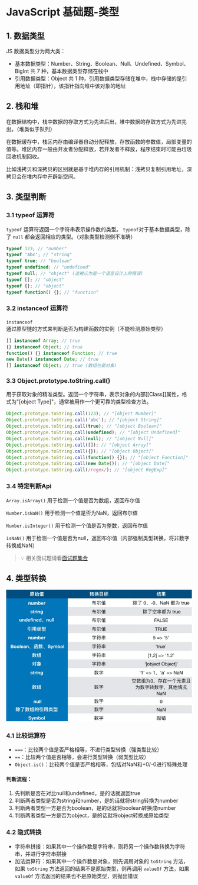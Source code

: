 # JavaScript 基础题-类型

## 1. 数据类型

JS 数据类型分为两大类：

- 基本数据类型：Number、String、Boolean、Null、Undefined、Symbol、BigInt 共 7 种，基本数据类型存储在栈中
- 引用数据类型：Object 共 1 种，引用数据类型存储在堆中，栈中存储的是引用地址（即指针），该指针指向堆中该对象的地址

## 2. 栈和堆

在数据结构中，栈中数据的存取方式为先进后出，堆中数据的存取方式为先进先出。（堆类似于队列）

在数据缓存中，栈区内存由编译器自动分配释放，存放函数的参数值，局部变量的值等。堆区内存一般由开发者分配释放，若开发者不释放，程序结束时可能由垃圾回收机制回收。

比如浅拷贝和深拷贝的区别就是基于堆内存的引用机制：浅拷贝复制引用地址，深拷贝会在堆内存中开辟新空间。

## 3. 类型判断

### 3.1 typeof 运算符

`typeof` 运算符返回一个字符串表示操作数的类型。 `typeof`对于基本数据类型，除了 `null` 都会返回相应的类型。（对象类型检测侧不准确）

```js
typeof 123; // "number"
typeof 'abc'; // "string"
typeof true; // "boolean"
typeof undefined; // "undefined"
typeof null; // "object" (这被认为是一个语言设计上的错误)
typeof []; // "object"
typeof {}; // "object"
typeof function() {}; // "function"
```

### 3.2 instanceof 运算符

`instanceof` 通过原型链的方式来判断是否为构建函数的实例（不能检测原始类型）

```js
[] instanceof Array; // true
{} instanceof Object; // true
function() {} instanceof Function; // true
new Date() instanceof Date; // true
[] instanceof Object; // true (数组也是对象)
```

### 3.3 Object.prototype.toString.call()

用于获取对象的精准类型。返回一个字符串，表示对象的内部[[Class]]属性，格式为"[object Type]"，通常被用作一个更可靠的类型检查方法。

```js
Object.prototype.toString.call(123); // "[object Number]"
Object.prototype.toString.call('abc'); // "[object String]"
Object.prototype.toString.call(true); // "[object Boolean]"
Object.prototype.toString.call(undefined); // "[object Undefined]"
Object.prototype.toString.call(null); // "[object Null]"
Object.prototype.toString.call([]); // "[object Array]"
Object.prototype.toString.call({}); // "[object Object]"
Object.prototype.toString.call(function() {}); // "[object Function]"
Object.prototype.toString.call(new Date()); // "[object Date]"
Object.prototype.toString.call(/regex/); // "[object RegExp]"
```

### 3.4 特定判断Api

`Array.isArray()` 用于检测一个值是否为数组，返回布尔值

`Number.isNaN()` 用于检测一个值是否为NaN，返回布尔值

`Number.isInteger()` 用于检测一个值是否为整数，返回布尔值

`isNaN()` 用于检测一个值是否为null，返回布尔值（内部强制类型转换，将非数字转换成NaN）


> 💡 相关面试题请看[面试题集合](./面试题.md#类型判断)

## 4. 类型转换

![类型转换](../../public/assets/面试/js/1.png)

### 4.1 比较运算符

- `===`：比较两个值是否严格相等，不进行类型转换（强类型比较）
- `==`：比较两个值是否相等，会进行类型转换（弱类型比较）
- `Object.is()`：比较两个值是否严格相等，包括对NaN和+0/-0进行特殊处理

#### 判断流程：
1. 先判断是否在对比null和undefined，是的话就返回true
2. 判断两者类型是否为string和number，是的话就将string转换为number
3. 判断两者类型一方是否为boolean，是的话就将boolean转换成number
4. 判断两者类型一方是否为object，是的话就将object转换成原始类型

### 4.2 隐式转换

- 字符串拼接：如果其中一个操作数是字符串，则将另一个操作数转换为字符串，并进行字符串拼接
- 加法运算符：如果其中一个操作数是对象，则先调用对象的 `toString` 方法，如果 `toString` 方法返回的结果不是原始类型，则再调用 `valueOf` 方法，如果 `valueOf` 方法返回的结果也不是原始类型，则抛出错误
